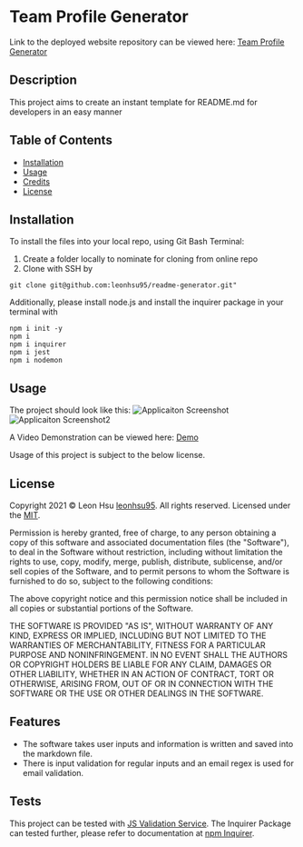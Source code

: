 # Team Profile Generator

Link to the deployed website repository can be viewed here: [Team Profile Generator](https://github.com/leonhsu95/readme-generator)

## Description

This project aims to create an instant template for README.md for developers in an easy manner

## Table of Contents
- [Installation](#installation)
- [Usage](#usage)
- [Credits](#credits)
- [License](#license)


## Installation

To install the files into your local repo, using Git Bash Terminal:

1) Create a folder locally to nominate for cloning from online repo
2) Clone with SSH by

```GitBash Commands
git clone git@github.com:leonhsu95/readme-generator.git"
 ```

Additionally, please install node.js and install the inquirer package in your terminal with

```Terminal Commands
npm i init -y
npm i
npm i inquirer
npm i jest
npm i nodemon
 ```

## Usage

The project should look like this:
![Applicaiton Screenshot](/screenshots/sceenshot.png)
![Applicaiton Screenshot2](/screenshots/sceenshot2.png)

A Video Demonstration can be viewed here: [Demo](https://drive.google.com/file/d/188EJXxoUxlxIWGJZQ3RsapjoQDY3Ai7O/view?usp=sharing)

Usage of this project is subject to the below license.

## License

Copyright 2021 © Leon Hsu [leonhsu95](https://github.com/leonhsu95). All rights reserved.
Licensed under the [MIT](https://opensource.org/licenses/MIT).

Permission is hereby granted, free of charge, to any person obtaining a copy
of this software and associated documentation files (the "Software"), to deal
in the Software without restriction, including without limitation the rights
to use, copy, modify, merge, publish, distribute, sublicense, and/or sell
copies of the Software, and to permit persons to whom the Software is
furnished to do so, subject to the following conditions:

The above copyright notice and this permission notice shall be included in all
copies or substantial portions of the Software.

THE SOFTWARE IS PROVIDED "AS IS", WITHOUT WARRANTY OF ANY KIND, EXPRESS OR
IMPLIED, INCLUDING BUT NOT LIMITED TO THE WARRANTIES OF MERCHANTABILITY,
FITNESS FOR A PARTICULAR PURPOSE AND NONINFRINGEMENT. IN NO EVENT SHALL THE
AUTHORS OR COPYRIGHT HOLDERS BE LIABLE FOR ANY CLAIM, DAMAGES OR OTHER
LIABILITY, WHETHER IN AN ACTION OF CONTRACT, TORT OR OTHERWISE, ARISING FROM,
OUT OF OR IN CONNECTION WITH THE SOFTWARE OR THE USE OR OTHER DEALINGS IN THE
SOFTWARE.

## Features

- The software takes user inputs and information is written and saved into the markdown file.
- There is input validation for regular inputs and an email regex is used for email validation.

## Tests

This project can be tested with [JS Validation Service](https://jshint.com/).
The Inquirer Package can tested further, please refer to documentation at [npm Inquirer](https://www.npmjs.com/package/inquirer).




